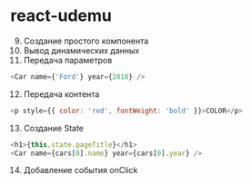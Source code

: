 # react-udemu

9. Создание простого компонента
10. Вывод динамических данных
11. Передача параметров
~~~javascript
<Car name={'Ford'} year={2018} />
~~~
12. Передача контента
~~~javascript
<p style={{ color: 'red', fontWeight: 'bold' }}>COLOR</p>
~~~
13. Создание State
~~~javascript
<h1>{this.state.pageTitle}</h1>
<Car name={cars[0].name} year={cars[0].year} />
~~~
14. Добавление события onClick
